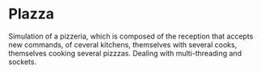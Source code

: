 # Plazza
Simulation of a pizzeria, which is composed of the reception that accepts new commands, of ceveral kitchens, themselves with several cooks, themselves cooking several pizzzas. Dealing with multi-threading and sockets.
